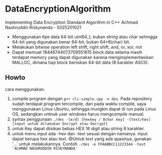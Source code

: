 # DataEncryptionAlgorithm
Implementing Data Encryption Standard Algorithm in C++
Achmad Nashruddin Riskynanda - 5025201021
<br>
- Menggunakan tipe data 64-bit uint64_t, bukan string atau char sehingga 64-bit yang digunakan benar 64-bit, bukan 64*8(char) bit.
- Melakukan bitwise operation left shift, right shift, and, or, xor, not
- Dapat memuat 18446744073709551615 block data selama masih terdapat memory yang dapat digunakan karena mengimplementasikan MALLOC, dimana tiap block berisikan 64-bit data (8 karakter ASCII).

## Howto
cara menggunakan.

1. compile program dengan `g++ cli-simple.cpp -o des`. Pada repository sudah terdapat program tercompile, dan pada waktu compile, saya menggunakan Linux Ubuntu, sehingga mungkin dapat di run pada Linux OS, sedangkan untnuk user windows harus mengcompile manual.
2. syntax penggunaan
        `./des -[e/d] [hexkey / 8char key] -[text/hex] [input untuk dilakukan Encrypt atau Decrypt]`
3. untuk Key dapat diisikan bebas HEX 16 digit atau string 8 karakter.
4. untuk menu input ada -hex dan -text sesuai dengan namanya. input dapat berupa hex atau text.
    @Untuk text yang ada spasinya, gunakan '...' untuk melakukannya. Contoh
    `./des -e FFAABBCC11223344 -text 'ACHMAD NASHRUDDIN RISKYNANDA'`

